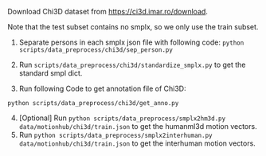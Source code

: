 Download Chi3D dataset from https://ci3d.imar.ro/download.

Note that the test subset contains no smplx, so we only use the train subset.

1. Separate persons in each smplx json file with following code:
`python scripts/data_preprocess/chi3d/sep_person.py`

2. Run `scripts/data_preprocess/chi3d/standardize_smplx.py` to get the standard smpl dict.

3. Run following Code to get annotation file of Chi3D:

`python scripts/data_preprocess/chi3d/get_anno.py`

4. [Optional] Run `python scripts/data_preprocess/smplx2hm3d.py data/motionhub/chi3d/train.json` to get the humanml3d motion vectors.
5. Run `python scripts/data_preprocess/smplx2interhuman.py data/motionhub/chi3d/train.json` to get the interhuman motion vectors.